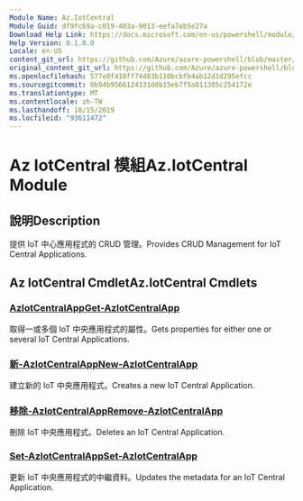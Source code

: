 ```yaml
---
Module Name: Az.IotCentral
Module Guid: df9fc69a-c019-403a-9013-eefa7eb5e27a
Download Help Link: https://docs.microsoft.com/en-us/powershell/module/az.iotcentral
Help Version: 0.1.0.0
Locale: en-US
content_git_url: https://github.com/Azure/azure-powershell/blob/master/src/IotCentral/IotCentral/help/Az.IotCentral.md
original_content_git_url: https://github.com/Azure/azure-powershell/blob/master/src/IotCentral/IotCentral/help/Az.IotCentral.md
ms.openlocfilehash: 577e8f418ff74d83b110bcbfb4ab12d1d295efcc
ms.sourcegitcommit: 0b94b9566124331d0b15eb7f5a811305c254172e
ms.translationtype: MT
ms.contentlocale: zh-TW
ms.lasthandoff: 10/15/2019
ms.locfileid: "93611472"
---
```

# <span data-ttu-id="60e49-101">Az IotCentral 模組</span><span class="sxs-lookup"><span data-stu-id="60e49-101">Az.IotCentral Module</span></span>
## <span data-ttu-id="60e49-102">說明</span><span class="sxs-lookup"><span data-stu-id="60e49-102">Description</span></span>
<span data-ttu-id="60e49-103">提供 IoT 中心應用程式的 CRUD 管理。</span><span class="sxs-lookup"><span data-stu-id="60e49-103">Provides CRUD Management for IoT Central Applications.</span></span>

## <span data-ttu-id="60e49-104">Az IotCentral Cmdlet</span><span class="sxs-lookup"><span data-stu-id="60e49-104">Az.IotCentral Cmdlets</span></span>
### [<span data-ttu-id="60e49-105">AzIotCentralApp</span><span class="sxs-lookup"><span data-stu-id="60e49-105">Get-AzIotCentralApp</span></span>](Get-AzIotCentralApp.md)
<span data-ttu-id="60e49-106">取得一或多個 IoT 中央應用程式的屬性。</span><span class="sxs-lookup"><span data-stu-id="60e49-106">Gets properties for either one or several IoT Central Applications.</span></span>

### [<span data-ttu-id="60e49-107">新-AzIotCentralApp</span><span class="sxs-lookup"><span data-stu-id="60e49-107">New-AzIotCentralApp</span></span>](New-AzIotCentralApp.md)
<span data-ttu-id="60e49-108">建立新的 IoT 中央應用程式。</span><span class="sxs-lookup"><span data-stu-id="60e49-108">Creates a new IoT Central Application.</span></span>

### [<span data-ttu-id="60e49-109">移除-AzIotCentralApp</span><span class="sxs-lookup"><span data-stu-id="60e49-109">Remove-AzIotCentralApp</span></span>](Remove-AzIotCentralApp.md)
<span data-ttu-id="60e49-110">刪除 IoT 中央應用程式。</span><span class="sxs-lookup"><span data-stu-id="60e49-110">Deletes an IoT Central Application.</span></span>

### [<span data-ttu-id="60e49-111">Set-AzIotCentralApp</span><span class="sxs-lookup"><span data-stu-id="60e49-111">Set-AzIotCentralApp</span></span>](Set-AzIotCentralApp.md)
<span data-ttu-id="60e49-112">更新 IoT 中央應用程式的中繼資料。</span><span class="sxs-lookup"><span data-stu-id="60e49-112">Updates the metadata for an IoT Central Application.</span></span>

